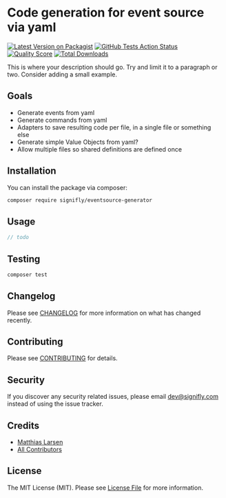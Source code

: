 # Code generation for event source via yaml

[![Latest Version on Packagist](https://img.shields.io/packagist/v/signifly/eventsource-generator.svg?style=flat-square)](https://packagist.org/packages/signifly/eventsource-generator)
[![GitHub Tests Action Status](https://img.shields.io/github/workflow/status/signifly/eventsource-generator/run-tests?label=tests)](https://github.com/signifly/eventsource-generator/actions?query=workflow%3Arun-tests+branch%3Amaster)
[![Quality Score](https://img.shields.io/scrutinizer/g/signifly/eventsource-generator.svg?style=flat-square)](https://scrutinizer-ci.com/g/signifly/eventsource-generator)
[![Total Downloads](https://img.shields.io/packagist/dt/signifly/eventsource-generator.svg?style=flat-square)](https://packagist.org/packages/signifly/eventsource-generator)


This is where your description should go. Try and limit it to a paragraph or two. Consider adding a small example.

## Goals
- Generate events from yaml
- Generate commands from yaml
- Adapters to save resulting code per file, in a single file or something else
- Generate simple Value Objects from yaml?
- Allow multiple files so shared definitions are defined once


## Installation

You can install the package via composer:

```bash
composer require signifly/eventsource-generator
```

## Usage

``` php
// todo
```

## Testing

``` bash
composer test
```

## Changelog

Please see [CHANGELOG](CHANGELOG.md) for more information on what has changed recently.

## Contributing

Please see [CONTRIBUTING](CONTRIBUTING.md) for details.

## Security

If you discover any security related issues, please email dev@signifly.com instead of using the issue tracker.

## Credits

- [Matthias Larsen](https://github.com/connors511)
- [All Contributors](../../contributors)

## License

The MIT License (MIT). Please see [License File](LICENSE.md) for more information.
